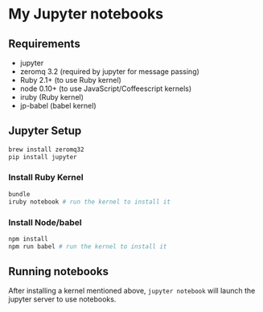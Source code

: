 # My Jupyter notebooks

## Requirements

* jupyter
* zeromq 3.2 (required by jupyter for message passing)
* Ruby 2.1+ (to use Ruby kernel)
* node 0.10+ (to use JavaScript/Coffeescript kernels)
* iruby (Ruby kernel)
* jp-babel (babel kernel)

## Jupyter Setup

```bash
brew install zeromq32
pip install jupyter
```

### Install Ruby Kernel

```bash
bundle
iruby notebook # run the kernel to install it
```

### Install Node/babel

```bash
npm install
npm run babel # run the kernel to install it
```

## Running notebooks

After installing a kernel mentioned above, `jupyter notebook` will launch the
jupyter server to use notebooks.
